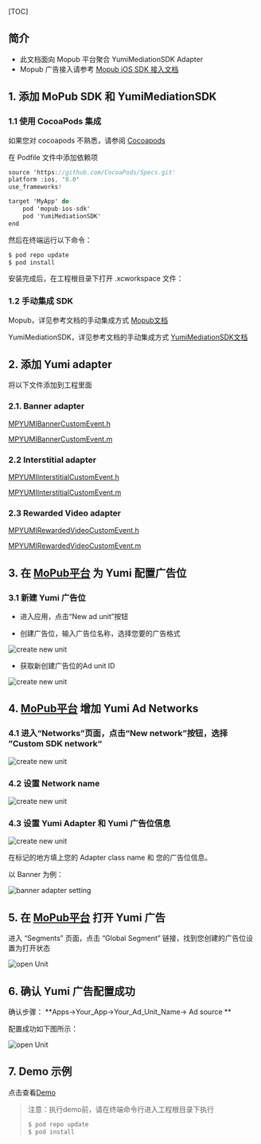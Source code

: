 [TOC]

## 简介

* 此文档面向 Mopub 平台聚合 YumiMediationSDK  Adapter
* Mopub 广告接入请参考 [Mopub iOS SDK 接入文档](https://developers.mopub.com/publishers/ios/getting-started/)

## 1. 添加 MoPub SDK 和 YumiMediationSDK

### 1.1 使用 CocoaPods 集成

如果您对 cocoapods 不熟悉，请参阅 [Cocoapods](https://guides.cocoapods.org/using/getting-started.html)

在 Podfile 文件中添加依赖项

```objective-c
source 'https://github.com/CocoaPods/Specs.git'
platform :ios, '8.0'
use_frameworks!

target 'MyApp' do
 	pod 'mopub-ios-sdk'
    pod 'YumiMediationSDK'
end 
```

然后在终端运行以下命令：

```ruby
$ pod repo update
$ pod install
```

安装完成后，在工程根目录下打开 .xcworkspace 文件：

### 1.2 手动集成 SDK

Mopub，详见参考文档的手动集成方式  [Mopub文档](https://developers.mopub.com/publishers/ios/getting-started/#step-1-download-the-mopub-ios-sdk) 

YumiMediationSDK，详见参考文档的手动集成方式 [YumiMediationSDK文档](https://github.com/yumimobi/YumiMediationSDKDemo-iOS/blob/master/normalDocuments/YumiMediationSDK%20for%20iOS(zh-cn).md#%E6%8E%A5%E5%85%A5%E6%96%B9%E5%BC%8F)

## 2. 添加 Yumi adapter

将以下文件添加到工程里面

### 2.1. Banner adapter

[MPYUMIBannerCustomEvent.h](https://github.com/yumimobi/YumiMediationMopubAdDemo-iOS/blob/master/YumiMediationMopubAdDemo-iOS/Banner/MPYUMIBannerCustomEvent.h)

[MPYUMIBannerCustomEvent.m](https://github.com/yumimobi/YumiMediationMopubAdDemo-iOS/blob/master/YumiMediationMopubAdDemo-iOS/Banner/MPYUMIBannerCustomEvent.m)

### 2.2 Interstitial adapter

[MPYUMIInterstitialCustomEvent.h](https://github.com/yumimobi/YumiMediationMopubAdDemo-iOS/blob/master/YumiMediationMopubAdDemo-iOS/Interstitial/MPYUMIInterstitialCustomEvent.h)

[MPYUMIInterstitialCustomEvent.m](https://github.com/yumimobi/YumiMediationMopubAdDemo-iOS/blob/master/YumiMediationMopubAdDemo-iOS/Interstitial/MPYUMIInterstitialCustomEvent.m)

### 2.3 Rewarded Video adapter

[MPYUMIRewardedVideoCustomEvent.h](https://github.com/yumimobi/YumiMediationMopubAdDemo-iOS/blob/master/YumiMediationMopubAdDemo-iOS/Reward%20Video/MPYUMIRewardedVideoCustomEvent.m)

[MPYUMIRewardedVideoCustomEvent.m](https://github.com/yumimobi/YumiMediationMopubAdDemo-iOS/blob/master/YumiMediationMopubAdDemo-iOS/Reward%20Video/MPYUMIRewardedVideoCustomEvent.h)

## 3. 在 [MoPub平台](https://app.mopub.com/apps) 为 Yumi 配置广告位

### 3.1 新建 Yumi 广告位

- 进入应用，点击“New ad unit”按钮


- 创建广告位，输入广告位名称，选择您要的广告格式

![create new unit](images/newAdUnit.png)

- 获取新创建广告位的Ad unit ID

![create new unit](images/newPlacementId.png)



## 4. [MoPub平台](https://app.mopub.com/networks) 增加 Yumi Ad Networks

### 4.1 进入“Networks”页面，点击“New network”按钮，选择 ”Custom SDK network“

![create new unit](images/customNetwork.png)

### 4.2 设置 Network name

![create new unit](images/networkName.png)

### 4.3 设置 Yumi Adapter 和 Yumi 广告位信息 

![create new unit](images/networkSetting.png)

在标记的地方填上您的 Adapter class name 和 您的广告位信息。

以 Banner 为例：

![banner adapter setting](images/bannerSetting.png)



## 5. 在 [MoPub平台](https://app.mopub.com/segments) 打开 Yumi 广告

进入 “Segments” 页面，点击 “Global Segment” 链接，找到您创建的广告位设置为打开状态

![open Unit](images/openUnit.png)



## 6. 确认 Yumi 广告配置成功

确认步骤： **Apps->Your_App->Your_Ad_Unit_Name-> Ad source **

配置成功如下图所示：

![open Unit](images/adSource.png)

## 7. Demo 示例

点击查看[Demo](https://github.com/yumimobi/YumiMediationMopubAdDemo-iOS)

> 注意：执行demo前，请在终端命令行进入工程根目录下执行
>
> ```ruby
> $ pod repo update
> $ pod install
> ```
